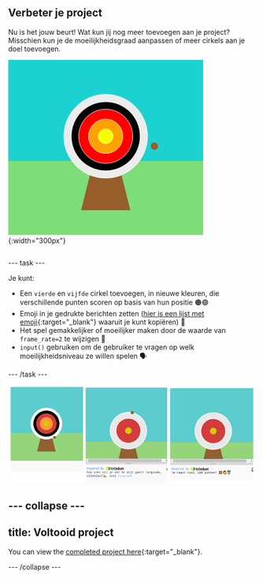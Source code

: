 ## Verbeter je project

<div style="display: flex; flex-wrap: wrap">
<div style="flex-basis: 200px; flex-grow: 1; margin-right: 15px;">
Nu is het jouw beurt! Wat kun jij nog meer toevoegen aan je project?  Misschien kun je de moeilijkheidsgraad aanpassen of meer cirkels aan je doel toevoegen.
</div>
<div>

![Het uitvoergebied toont een doel met vijf cirkels.](images/five_circles.png){:width="300px"}

</div>
</div>

--- task ---

Je kunt:

+ Een `vierde` en `vijfde` cirkel toevoegen, in nieuwe kleuren, die verschillende punten scoren op basis van hun positie 🟠🟣
+ Emoji in je gedrukte berichten zetten ([hier is een lijst met emoji](https://unicode.org/emoji/charts/full-emoji-list.html){:target="_blank"} waaruit je kunt kopiëren) 🎯
+ Het spel gemakkelijker of moeilijker maken door de waarde van `frame_rate=2` te wijzigen 💨
+ `input()` gebruiken om de gebruiker te vragen op welk moeilijkheidsniveau ze willen spelen 🗣️

--- /task ---

![Drie projectideeën, één heeft vijf cirkels, één heeft een moeilijkheidsinvoervraag en één heeft emoji's in het puntenbericht.](images/upgrade-ideas.png)

--- collapse ---
---
title: Voltooid project
---

You can view the [completed project here](https://editor.raspberrypi.org/en/projects/target-practice-solution){:target="_blank"}.

--- /collapse ---
